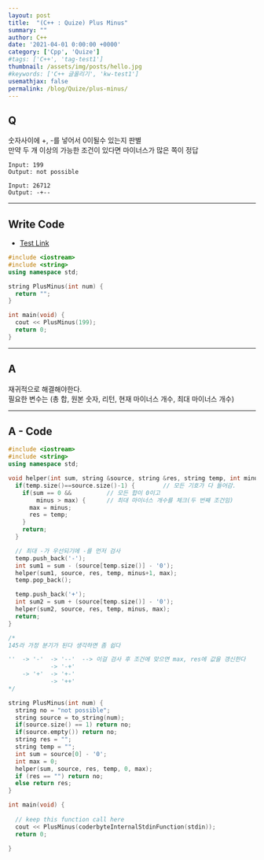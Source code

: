 ```yaml
---
layout: post
title:  "(C++ : Quize) Plus Minus"
summary: ""
author: C++
date: '2021-04-01 0:00:00 +0000'
category: ['Cpp', 'Quize']
#tags: ['C++', 'tag-test1']
thumbnail: /assets/img/posts/hello.jpg
#keywords: ['C++ 글올리기', 'kw-test1']
usemathjax: false
permalink: /blog/Quize/plus-minus/
---
```


## Q

숫자사이에 +, -를 넣어서 0이될수 있는지 판별<br>
만약 두 개 이상의 가능한 조건이 있다면 마이너스가 많은 쪽이 정답<br>

```
Input: 199
Output: not possible
```

```
Input: 26712
Output: -+--
```

---

## Write Code

* [Test Link](https://ideone.com/)

```cpp
#include <iostream>
#include <string>
using namespace std;

string PlusMinus(int num) {
  return ""; 
}

int main(void) { 
  cout << PlusMinus(199);
  return 0;
}
```

---

## A

재귀적으로 해결해야한다.<br>
필요한 변수는 (총 합, 원본 숫자, 리턴, 현재 마이너스 개수, 최대 마이너스 개수)<br>

---

## A - Code

```cpp
#include <iostream>
#include <string>
using namespace std;

void helper(int sum, string &source, string &res, string temp, int minus, int &max) {
  if(temp.size()==source.size()-1) {        // 모든 기호가 다 들어감.
    if(sum == 0 &&          // 모든 합이 0이고
        minus > max) {      // 최대 마이너스 개수를 체크(두 번째 조건임)
      max = minus; 
      res = temp;
    }
    return;
  }

  // 최대 -가 우선되기에 -를 먼저 검사
  temp.push_back('-');         
  int sum1 = sum - (source[temp.size()] - '0');
  helper(sum1, source, res, temp, minus+1, max);
  temp.pop_back();

  temp.push_back('+');
  int sum2 = sum + (source[temp.size()] - '0');
  helper(sum2, source, res, temp, minus, max);
  return; 
}

/*
145라 가정 분기가 된다 생각하면 좀 쉽다

''  -> '-'  -> '--'  --> 이걸 검사 후 조건에 맞으면 max, res에 값을 갱신한다
            -> '-+'
    -> '+'  -> '+-'
            -> '++'
*/

string PlusMinus(int num) {
  string no = "not possible";
  string source = to_string(num);
  if(source.size() == 1) return no; 
  if(source.empty()) return no;
  string res = "";
  string temp = "";
  int sum = source[0] - '0';
  int max = 0; 
  helper(sum, source, res, temp, 0, max);
  if (res == "") return no;
  else return res; 
}

int main(void) { 
   
  // keep this function call here
  cout << PlusMinus(coderbyteInternalStdinFunction(stdin));
  return 0;
    
}
```